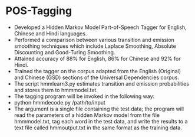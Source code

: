 # POS-Tagging
<ul>
  <li>
Developed a Hidden Markov Model Part-of-Speech Tagger for English, Chinese and Hindi languages.
  </li>
  <li>
Performed a comparison between various transition and emission smoothing techniques which include Laplace Smoothing, Absolute Discounting and Good-Turing Smoothing.
    </li>
  <li>
Attained accuracy of 88% for English, 86% for Chinese and 92% for Hindi.
    </li>
  <li>
Trained the tagger on the corpus adapted from the English (Original) and Chinese (GSD) sections of the Universal Dependencies corpus.
</li>
  <li>
The script hmmlearn3.py estimates transition and emission probabilities and stores them to hmmmodel.txt.</li>
  <li>
The tagging program will be invoked in the following way:  </li>
<li>
  python hmmdecode.py /path/to/input</li>
  <li>
The argument is a single file containing the test data; the program will read the parameters of a hidden Markov model from the file hmmmodel.txt, tag each word in the test data, and write the results to a text file called hmmoutput.txt in the same format as the training data. 
  </li>

